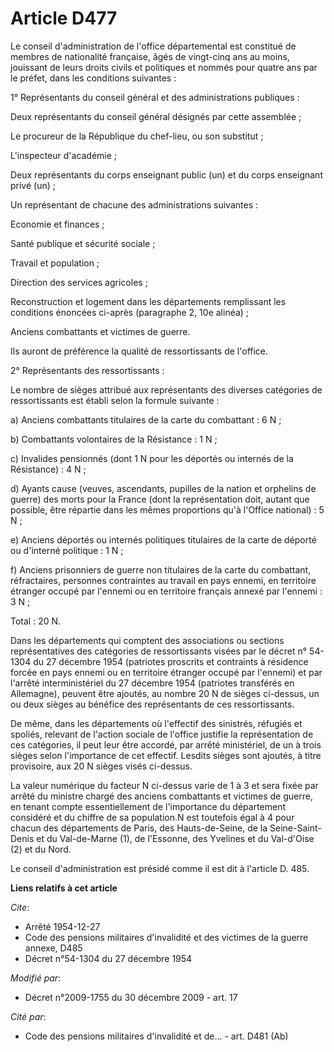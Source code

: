 # Article D477

Le conseil d'administration de l'office départemental est constitué de membres de nationalité française, âgés de vingt-cinq
ans au moins, jouissant de leurs droits civils et politiques et nommés pour quatre ans par le préfet, dans les conditions
suivantes : 

1° Représentants du conseil général et des administrations publiques : 

Deux représentants du conseil général désignés par cette assemblée ; 

Le procureur de la République du chef-lieu, ou son substitut ; 

L'inspecteur d'académie ; 

Deux représentants du corps enseignant public (un) et du corps enseignant privé (un) ; 

Un représentant de chacune des administrations suivantes : 

Economie et finances ; 

Santé publique et sécurité sociale ; 

Travail et population ; 

Direction des services agricoles ; 

Reconstruction et logement dans les départements remplissant les conditions énoncées ci-après (paragraphe 2, 10e alinéa) ; 

Anciens combattants et victimes de guerre. 

Ils auront de préférence la qualité de ressortissants de l'office. 

2° Représentants des ressortissants : 

Le nombre de sièges attribué aux représentants des diverses catégories de ressortissants est établi selon la formule
suivante : 

a) Anciens combattants titulaires de la carte du combattant : 6 N ; 

b) Combattants volontaires de la Résistance : 1 N ; 

c) Invalides pensionnés (dont 1 N pour les déportés ou internés de la Résistance) : 4 N ; 

d) Ayants cause (veuves, ascendants, pupilles de la nation et orphelins de guerre) des morts pour la France (dont la
représentation doit, autant que possible, être répartie dans les mêmes proportions qu'à l'Office national) : 5 N ; 

e) Anciens déportés ou internés politiques titulaires de la carte de déporté ou d'interné politique : 1 N ; 

f) Anciens prisonniers de guerre non titulaires de la carte du combattant, réfractaires, personnes contraintes au travail en
pays ennemi, en territoire étranger occupé par l'ennemi ou en territoire français annexé par l'ennemi : 3 N ; 

Total : 20 N. 

Dans les départements qui comptent des associations ou sections représentatives des catégories de ressortissants visées par
le décret n° 54-1304 du 27 décembre 1954 (patriotes proscrits et contraints à résidence forcée en pays ennemi ou en
territoire étranger occupé par l'ennemi) et par l'arrêté interministériel du 27 décembre 1954 (patriotes transférés en
Allemagne), peuvent être ajoutés, au nombre 20 N de sièges ci-dessus, un ou deux sièges au bénéfice des représentants de ces
ressortissants. 

De même, dans les départements où l'effectif des sinistrés, réfugiés et spoliés, relevant de l'action sociale de l'office
justifie la représentation de ces catégories, il peut leur être accordé, par arrêté ministériel, de un à trois sièges selon
l'importance de cet effectif. Lesdits sièges sont ajoutés, à titre provisoire, aux 20 N sièges visés ci-dessus. 

La valeur numérique du facteur N ci-dessus varie de 1 à 3 et sera fixée par arrêté du       ministre chargé des anciens
combattants et victimes de guerre, en tenant compte essentiellement de l'importance du département considéré et du chiffre de
sa population.N est toutefois égal à 4 pour chacun des départements de Paris, des Hauts-de-Seine, de la Seine-Saint-Denis et
du Val-de-Marne (1), de l'Essonne, des Yvelines et du Val-d'Oise (2) et du Nord. 

Le conseil d'administration est présidé comme il est dit à l'article D. 485.

**Liens relatifs à cet article**

_Cite_:

  - Arrêté 1954-12-27
  - Code des pensions militaires d'invalidité et des victimes de la guerre annexe, D485
  - Décret n°54-1304 du 27 décembre 1954

_Modifié par_:

  - Décret n°2009-1755 du 30 décembre 2009 - art. 17

_Cité par_:

  - Code des pensions militaires d'invalidité et de... - art. D481 (Ab)
